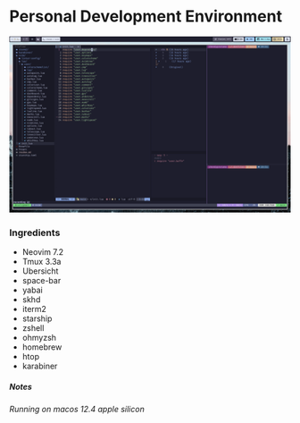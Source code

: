 # Personal Development Environment

<div>
  <img src="./extras/example.png"/>
</div>

### Ingredients

- Neovim 7.2
- Tmux 3.3a
- Ubersicht
- space-bar
- yabai
- skhd
- iterm2
- starship
- zshell
- ohmyzsh
- homebrew
- htop
- karabiner

##### Notes

_Running on macos 12.4 apple silicon_
